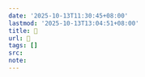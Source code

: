 ```yaml
---
date: '2025-10-13T11:30:45+08:00'
lastmod: '2025-10-13T13:04:51+08:00'
title: 󰧀
url: 󰧀
tags: []
src:
note:
---
```

